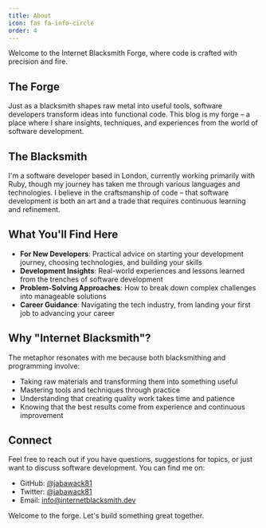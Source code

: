```yaml
---
title: About
icon: fas fa-info-circle
order: 4
---
```


Welcome to the Internet Blacksmith Forge, where code is crafted with precision and fire.

## The Forge

Just as a blacksmith shapes raw metal into useful tools, software developers transform ideas into functional code. This blog is my forge – a place where I share insights, techniques, and experiences from the world of software development.

## The Blacksmith

I'm a software developer based in London, currently working primarily with Ruby, though my journey has taken me through various languages and technologies. I believe in the craftsmanship of code – that software development is both an art and a trade that requires continuous learning and refinement.

## What You'll Find Here

- **For New Developers**: Practical advice on starting your development journey, choosing technologies, and building your skills
- **Development Insights**: Real-world experiences and lessons learned from the trenches of software development
- **Problem-Solving Approaches**: How to break down complex challenges into manageable solutions
- **Career Guidance**: Navigating the tech industry, from landing your first job to advancing your career

## Why "Internet Blacksmith"?

The metaphor resonates with me because both blacksmithing and programming involve:
- Taking raw materials and transforming them into something useful
- Mastering tools and techniques through practice
- Understanding that creating quality work takes time and patience
- Knowing that the best results come from experience and continuous improvement

## Connect

Feel free to reach out if you have questions, suggestions for topics, or just want to discuss software development. You can find me on:
- GitHub: [@jabawack81](https://github.com/jabawack81)
- Twitter: [@jabawack81](https://twitter.com/jabawack81)
- Email: info@internetblacksmith.dev

Welcome to the forge. Let's build something great together.
